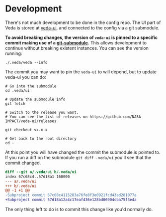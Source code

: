 # Development
There's not much development to be done in the config repo. The UI part of Veda is stored at [veda-ui](https://github.com/NASA-IMPACT/veda-ui), and connected to the config via a git submodule.

**To avoid breaking changes, the version of `veda-ui` is pinned to a specific commit making use of a [git-submodule](https://www.atlassian.com/git/tutorials/git-submodule).** This allows development to continue without breaking existent instances.
You can see the version running:
```
./.veda/veda --info
```

The commit you may want to pin the `veda-ui` to will depend, but to update veda-ui you can do:
```
# Go into the submodule
cd .veda/ui

# Update the submodule info
git fetch

# Switch to the release you want.
# You can see the list of releases on https://github.com/NASA-IMPACT/veda-ui/releases

git checkout vx.x.x 

# Get back to the root directory
cd -
```

At this point you will have changed the commit the submodule is pointed to.  
If you run a diff on the submodule `git diff .veda/ui` you'll see that the commit changed.
```diff
diff --git a/.veda/ui b/.veda/ui
index 67c68c4..57d18a1 160000
--- a/.veda/ui
+++ b/.veda/ui
@@ -1 +1 @@
-Subproject commit 67c68c4115283a76fe8f3e0921fcd43ad281077a
+Subproject commit 57d18a12a4c17eaf436e128bd06904cba75f3e4a
```

The only thing left to do is to commit this change like you'd normally do.
